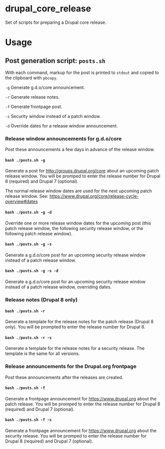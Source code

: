 # drupal_core_release
Set of scripts for preparing a Drupal core release.

Usage
=====

Post generation script: `posts.sh`
----------------------------------

With each command, markup for the post is printed to `stdout` and copied to the clipboard with `pbcopy`.

`-g` Generate g.d.o/core announcement.

`-r` Generate release notes.

`-f` Generate frontpage post.

`-s` Security window instead of a patch window.

`-d` Override dates for a release window announcement.

### Release window announcements for g.d.o/core

Post these announcements a few days in advance of the release window.

#### `bash ./posts.sh -g`

Generate a post for http://groups.drupal.org/core about an upcoming patch release window. You will be promped to enter the release number for Drupal 8 (required) and Drupal 7 (optional).

The normal release window dates are used for the next upcoming patch release window. See: https://www.drupal.org/core/release-cycle-overview#dates

#### `bash ./posts.sh -g -d`

Override one or more release window dates for the upcoming post (this patch release window, the following security release window, or the following patch release window).

#### `bash ./posts.sh -g -s`

Generate a g.d.o/core post for an upcoming security release window instead of a patch release window.

#### `bash ./posts.sh -g -s -d`

Generate a g.d.o/core post for an upcoming security release window instead of a patch release window, overriding dates.

### Release notes (Drupal 8 only)

#### `bash ./posts.sh -r`

Generate a template for the release notes for the patch release (Drupal 8 only). You will be prompted to enter the release number for Drupal 8.

#### `bash ./posts.sh -r -s`

Generate a template for the release notes for a security release. The template is the same for all versions.

### Release announcements for the Drupal.org frontpage

Post these announcements after the releases are created.

#### `bash ./posts.sh -f`

Generate a frontpage announcement for https://www.drupal.org about the patch release. You will be promped to enter the release number for Drupal 8 (required) and Drupal 7 (optional).

#### `bash ./posts.sh -f -s`

Generate a frontpage announcement for https://www.drupal.org about the security release. You will be promped to enter the release number for Drupal 8 (required) and Drupal 7 (optional).
